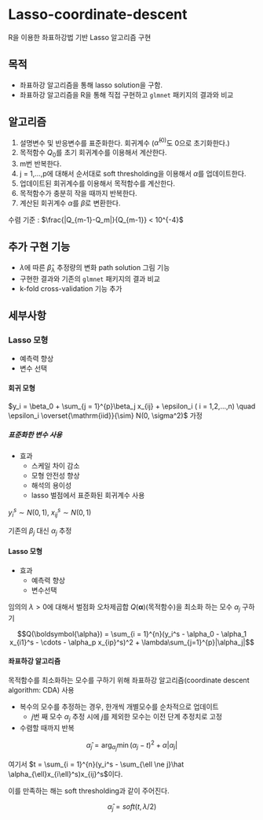# Lasso-coordinate-descent
R을 이용한 좌표하강법 기반 Lasso 알고리즘 구현

## 목적
- 좌표하강 알고리즘을 통해 lasso solution을 구함.
- 좌표하강 알고리즘을 R을 통해 직접 구현하고 `glmnet` 패키지의 결과와 비교

## 알고리즘

1. 설명변수 및 반응변수를 표준화한다. 회귀계수 ($\hat {\alpha}^{(0)}$도 0으로 초기화한다.)
2. 목적함수 $Q_0$를 초기 회귀계수를 이용해서 계산한다.
3. m번 반복한다.
  1. j = 1,...,p에 대해서 순서대로 soft thresholding을 이용해서 $\alpha$를 업데이트한다.
  2. 업데이트된 회귀계수를 이용해서 목적함수를 계산한다.
  3. 목적함수가 충분히 작을 때까지 반복한다.
4. 계산된 회귀계수 $\alpha$를 $\beta$로 변환한다.

수렴 기준 : $\frac{|Q_{m-1}-Q_m|}{Q_{m-1}} < 10^{-4}$

## 추가 구현 기능

- $\lambda$에 따른 $\hat \beta_{\lambda}$ 추정량의 변화 path solution 그림 기능
- 구현한 결과와 기존의 `glmnet` 패키지의 결과 비교
- k-fold cross-validation 기능 추가

## 세부사항

### Lasso 모형
- 예측력 향상
- 변수 선택

#### 회귀 모형

$y_i = \beta_0 + \sum_{j = 1}^{p}\beta_j x_{ij} + \epsilon_i ( i = 1,2,...,n) \quad \epsilon_i \overset{\mathrm{iid}}{\sim} N(0, \sigma^2)$ 가정

##### 표준화한 변수 사용

- 효과
  - 스케일 차이 감소
  - 모형 안전성 향상
  - 해석의 용이성
  - lasso 벌점에서 표준화된 회귀계수 사용
 
$y_i^s \sim N(0,1)$, $x_{ij}^s \sim N(0,1)$

기존의 $\beta_j$ 대신 $\alpha_j$ 추정

#### Lasso 모형

- 효과
  - 예측력 향상
  - 변수선택
 
임의의 $\lambda >0$에 대해서 벌점화 오차제곱합 $Q(\boldsymbol{\alpha})$(목적함수)을 최소화 하는 모수 $\alpha_j$ 구하기

$$Q(\boldsymbol{\alpha}) = \sum_{i = 1}^{n}(y_i^s - \alpha_0 - \alpha_1 x_{i1}^s - \cdots - \alpha_p x_{ip}^s)^2 + \lambda\sum_{j=1}^{p}|\alpha_j|$$

#### 좌표하강 알고리즘

목적함수를 최소화하는 모수를 구하기 위해 좌표하강 알고리즘(coordinate descent algorithm: CDA) 사용

- 복수의 모수를 추정하는 경우, 한개씩 개별모수를 순차적으로 업데이트
  - $j$번 째 모수 $\alpha_j$ 추정 시에 $j$를 제외한 모수는 이전 단계 추정치로 고정
- 수렴할 때까지 반복

$$\hat \alpha_j = \arg_{\alpha_j}\min(\alpha_j - t)^2 + \alpha|\alpha_j|$$

여기서 $t = \sum_{i = 1}^{n}(y_i^s - \sum_{\ell \ne j}\hat \alpha_{\ell}x_{i\ell}^s)x_{ij}^s$이다.

이를 만족하는 해는 soft thresholding과 같이 주어진다.

$$\hat \alpha_j = soft(t, \lambda/2)$$

